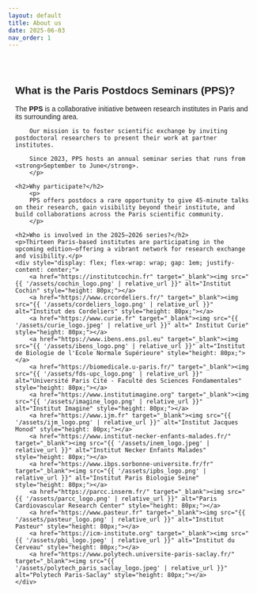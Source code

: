 ```yaml
---
layout: default
title: About us
date: 2025-06-03
nav_order: 1
---
```


<section style="max-width: 800px; margin: 2em auto; padding: 1em; font-family: sans-serif;">
    <h2>What is the Paris Postdocs Seminars (PPS)?</h2>
        <p>
        The <strong>PPS</strong> is a collaborative initiative between research institutes in Paris and its surrounding area. 
        
        Our mission is to foster scientific exchange by inviting postdoctoral researchers to present their work at partner institutes.
        
        Since 2023, PPS hosts an annual seminar series that runs from <strong>September to June</strong>.
        </p>

    <h2>Why participate?</h2>
        <p>
        PPS offers postdocs a rare opportunity to give 45-minute talks on their research, gain visibility beyond their institute, and build collaborations across the Paris scientific community.
        </p>

    <h2>Who is involved in the 2025–2026 series?</h2>
    <p>Thirteen Paris-based institutes are participating in the upcoming edition—offering a vibrant network for research exchange and visibility.</p>
    <div style="display: flex; flex-wrap: wrap; gap: 1em; justify-content: center;">
        <a href="https://institutcochin.fr" target="_blank"><img src="{{ '/assets/cochin_logo.png' | relative_url }}" alt="Institut Cochin" style="height: 80px;"></a>
        <a href="https://www.crcordeliers.fr/" target="_blank"><img src="{{ '/assets/cordeliers_logo.png' | relative_url }}" alt="Institut des Cordeliers" style="height: 80px;"></a>
        <a href="https://www.curie.fr" target="_blank"><img src="{{ '/assets/curie_logo.jpeg' | relative_url }}" alt=" Institut Curie" style="height: 80px;"></a>
        <a href="https://www.ibens.ens.psl.eu" target="_blank"><img src="{{ '/assets/ibens_logo.png' | relative_url }}" alt="Institut de Biologie de l'Ecole Normale Supérieure" style="height: 80px;"></a>
        <a href="https://biomedicale.u-paris.fr/" target="_blank"><img src="{{ '/assets/fds-upc_logo.png' | relative_url }}" alt="Université Paris Cité - Faculté des Sciences Fondamentales" style="height: 80px;"></a>
        <a href="https://www.institutimagine.org" target="_blank"><img src="{{ '/assets/imagine_logo.png' | relative_url }}" alt="Institut Imagine" style="height: 80px;"></a>
        <a href="https://www.ijm.fr" target="_blank"><img src="{{ '/assets/ijm_logo.png' | relative_url }}" alt="Institut Jacques Monod" style="height: 80px;"></a>
        <a href="https://www.institut-necker-enfants-malades.fr/" target="_blank"><img src="{{ '/assets/inem_logo.jpeg' | relative_url }}" alt="Institut Necker Enfants Malades" style="height: 80px;"></a>
        <a href="https://www.ibps.sorbonne-universite.fr/fr" target="_blank"><img src="{{ '/assets/ipbs_logo.png' | relative_url }}" alt="Institut Paris Biologie Seine" style="height: 80px;"></a>
        <a href="https://parcc.inserm.fr/" target="_blank"><img src="{{ '/assets/parcc_logo.png' | relative_url }}" alt="Paris Cardiovascular Research Center" style="height: 80px;"></a>
        <a href="https://www.pasteur.fr" target="_blank"><img src="{{ '/assets/pasteur_logo.png' | relative_url }}" alt="Institut Pasteur" style="height: 80px;"></a>
        <a href="https://icm-institute.org" target="_blank"><img src="{{ '/assets/pbi_logo.jpeg' | relative_url }}" alt="Institut du Cerveau" style="height: 80px;"></a>
        <a href="https://www.polytech.universite-paris-saclay.fr/" target="_blank"><img src="{{ '/assets/polytech_paris_saclay_logo.jpeg' | relative_url }}" alt="Polytech Paris-Saclay" style="height: 80px;"></a>
    </div>
</section>
